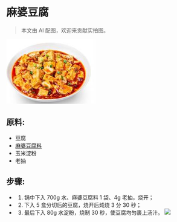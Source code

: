# 麻婆豆腐

> 本文由 AI 配图，欢迎来贡献实拍图。

![麻婆豆腐](../images/麻婆豆腐.jpg)

## 原料:

- 豆腐
- [麻婆豆腐料](/配料/麻婆豆腐料.md)
- 玉米淀粉
- 老抽

## 步骤:

- 1. 锅中下入 700g 水、麻婆豆腐料 1 袋、4g 老抽，烧开；
- 2. 下入 5 盒分切后的豆腐，烧开后炖烧 3 分 30 秒；
- 3. 最后下入 80g 水淀粉，烧制 30 秒，使豆腐均匀裹上汤汁。
     ![](pic/麻婆豆腐/1.jpeg)
